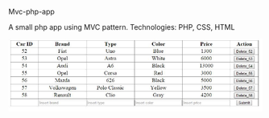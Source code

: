 Mvc-php-app

A small php app using MVC pattern. Technologies: PHP, CSS, HTML

 ![Alt text](https://github.com/krunogr/Mvc-php-app/blob/master/snapshot/snapshot.JPG "")

